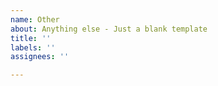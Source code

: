 ```yaml
---
name: Other
about: Anything else - Just a blank template
title: ''
labels: ''
assignees: ''

---
```



